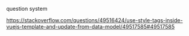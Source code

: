 question system


https://stackoverflow.com/questions/49516424/use-style-tags-inside-vuejs-template-and-update-from-data-model/49517585#49517585
